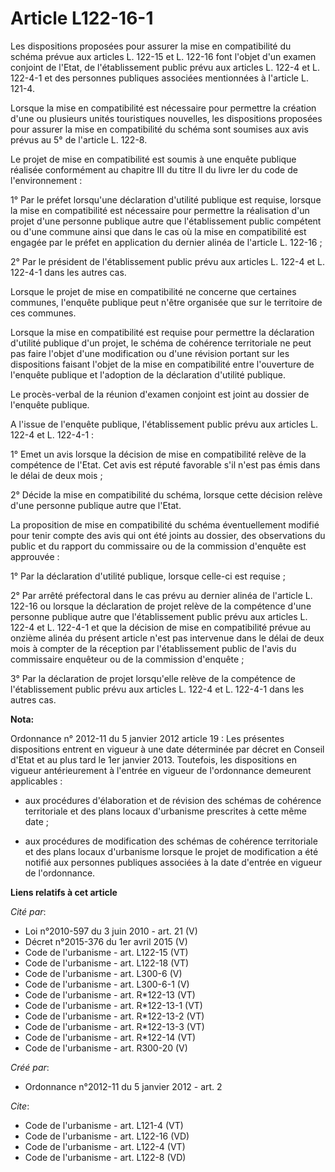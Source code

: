 # Article L122-16-1

Les dispositions proposées pour assurer la mise en compatibilité du schéma prévue aux articles L. 122-15 et L. 122-16 font
l'objet d'un examen conjoint de l'Etat, de l'établissement public prévu aux articles L. 122-4 et L. 122-4-1 et des personnes
publiques associées mentionnées à l'article L. 121-4. 

Lorsque la mise en compatibilité est nécessaire pour permettre la création d'une ou plusieurs unités touristiques nouvelles,
les dispositions proposées pour assurer la mise en compatibilité du schéma sont soumises aux avis prévus au 5° de l'article
L. 122-8. 

Le projet de mise en compatibilité est soumis à une enquête publique réalisée conformément au chapitre III du titre II du
livre Ier du code de l'environnement : 

1° Par le préfet lorsqu'une déclaration d'utilité publique est requise, lorsque la mise en compatibilité est nécessaire pour
permettre la réalisation d'un projet d'une personne publique autre que l'établissement public compétent ou d'une commune
ainsi que dans le cas où la mise en compatibilité est engagée par le préfet en application du dernier alinéa de l'article L.
122-16 ; 

2° Par le président de l'établissement public prévu aux articles L. 122-4 et L. 122-4-1 dans les autres cas. 

Lorsque le projet de mise en compatibilité ne concerne que certaines communes, l'enquête publique peut n'être organisée que
sur le territoire de ces communes. 

Lorsque la mise en compatibilité est requise pour permettre la déclaration d'utilité publique d'un projet, le schéma de
cohérence territoriale ne peut pas faire l'objet d'une modification ou d'une révision portant sur les dispositions faisant
l'objet de la mise en compatibilité entre l'ouverture de l'enquête publique et l'adoption de la déclaration d'utilité
publique. 

Le procès-verbal de la réunion d'examen conjoint est joint au dossier de l'enquête publique. 

A l'issue de l'enquête publique, l'établissement public prévu aux articles L. 122-4 et L. 122-4-1 : 

1° Emet un avis lorsque la décision de mise en compatibilité relève de la compétence de l'Etat. Cet avis est réputé favorable
s'il n'est pas émis dans le délai de deux mois ; 

2° Décide la mise en compatibilité du schéma, lorsque cette décision relève d'une personne publique autre que l'Etat. 

La proposition de mise en compatibilité du schéma éventuellement modifié pour tenir compte des avis qui ont été joints au
dossier, des observations du public et du rapport du commissaire ou de la commission d'enquête est approuvée : 

1° Par la déclaration d'utilité publique, lorsque celle-ci est requise ; 

2° Par arrêté préfectoral dans le cas prévu au dernier alinéa de l'article L. 122-16 ou lorsque la déclaration de projet
relève de la compétence d'une personne publique autre que l'établissement public prévu aux articles L. 122-4 et L. 122-4-1 et
que la décision de mise en compatibilité prévue au onzième alinéa du présent article n'est pas intervenue dans le délai de
deux mois à compter de la réception par l'établissement public de l'avis du commissaire enquêteur ou de la commission
d'enquête ; 

3° Par la déclaration de projet lorsqu'elle relève de la compétence de l'établissement public prévu aux articles L. 122-4 et
L. 122-4-1 dans les autres cas.

**Nota:**

Ordonnance n° 2012-11 du 5 janvier 2012 article 19 : Les présentes dispositions entrent en vigueur à une date déterminée par
décret en Conseil d'Etat et au plus tard le 1er janvier 2013. Toutefois, les dispositions en vigueur antérieurement à
l'entrée en vigueur de l'ordonnance demeurent applicables :

- aux procédures d'élaboration et de révision des schémas de cohérence territoriale et des plans locaux d'urbanisme
prescrites à cette même date ;

- aux procédures de modification des schémas de cohérence territoriale et des plans locaux d'urbanisme lorsque le projet de
modification a été notifié aux personnes publiques associées à la date d'entrée en vigueur de l'ordonnance.

**Liens relatifs à cet article**

_Cité par_:

  - Loi n°2010-597 du 3 juin 2010 - art. 21 (V)
  - Décret n°2015-376 du 1er avril 2015 (V)
  - Code de l'urbanisme - art. L122-15 (VT)
  - Code de l'urbanisme - art. L122-18 (VT)
  - Code de l'urbanisme - art. L300-6 (V)
  - Code de l'urbanisme - art. L300-6-1 (V)
  - Code de l'urbanisme - art. R*122-13 (VT)
  - Code de l'urbanisme - art. R*122-13-1 (VT)
  - Code de l'urbanisme - art. R*122-13-2 (VT)
  - Code de l'urbanisme - art. R*122-13-3 (VT)
  - Code de l'urbanisme - art. R*122-14 (VT)
  - Code de l'urbanisme - art. R300-20 (V)

_Créé par_:

  - Ordonnance n°2012-11 du 5 janvier 2012 - art. 2

_Cite_:

  - Code de l'urbanisme - art. L121-4 (VT)
  - Code de l'urbanisme - art. L122-16 (VD)
  - Code de l'urbanisme - art. L122-4 (VT)
  - Code de l'urbanisme - art. L122-8 (VD)

